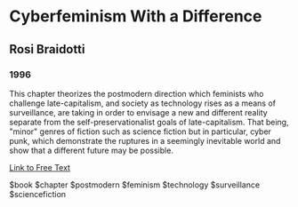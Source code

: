 # Cyberfeminism With a Difference
## Rosi Braidotti
### 1996 

This chapter theorizes the postmodern direction which feminists who challenge late-capitalism, and society as technology rises as a means of surveillance, are taking in order to envisage a new and different reality separate from the self-preservationalist goals of late-capitalism.   That being, "minor" genres of fiction such as science fiction but in particular, cyber punk, which demonstrate the ruptures in a seemingly inevitable world and show that a different future may be possible.

[Link to Free Text](https://disabilitystudies.nl/sites/disabilitystudies.nl/files/beeld/onderwijs/cyberfeminism_with_a_difference.pdf)

$book $chapter $postmodern $feminism $technology $surveillance $sciencefiction